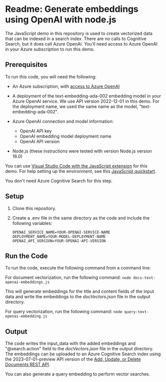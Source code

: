 # Readme: Generate embeddings using OpenAI with node.js

The JavaScript demo in this repository is used to create vectorized data that can be indexed in a search index. There are no calls to Cognitive Search, but it does call Azure OpenAI. You'll need access to Azure OpenAI in your Azure subscription to run this demo.

## Prerequisites

To run this code, you will need the following:

+ An Azure subscription, with [access to Azure OpenAI](https://aka.ms/oai/access)

+ A deployment of the text-embedding-ada-002 embedding model in your Azure OpenAI service. We use API version 2022-12-01 in this demo. For the deployment name, we used the same name as the model, "text-embedding-ada-002".

+ Azure OpenAI connection and model information:

  + OpenAI API key
  + OpenAI embedding model deployment name
  + OpenAI API version

+ Node.js (these instructions were tested with version Node.js version 16.0)

You can use [Visual Studio Code with the JavaScript extension](https://code.visualstudio.com/docs/nodejs/extensions) for this demo. For help setting up the environment, see this [JavaScript quickstart](https://learn.microsoft.com/azure/search/search-get-started-javascript).

You don't need Azure Cognitive Search for this step.

## Setup

1. Clone this repository.

2. Create a .env file in the same directory as the code and include the following variables:

   ```
   OPENAI_SERVICE_NAME=YOUR-OPENAI-SERVICE-NAME
   DEPLOYMENT_NAME=YOUR-MODEL-DEPLOYMENT-NAME
   OPENAI_API_VERSION=YOUR-OPENAI-API-VERSION
   ```

## Run the Code

To run the code, execute the following command from a command line:

For document vectorization, run the following command:
```node docs-text-openai-embeddings.js```

This will generate embeddings for the title and content fields of the input data and write the embeddings to the *docVectors.json* file in the output directory.

For query vectorization, run the following command:
```node query-text-openai-embedding.js```

## Output

The code writes the input_data with the added embeddings and "@search.action" field to the *docVectors.json* file in the output directory. The embeddings can be uploaded to an Azure Cognitive Search index using the 2023-07-01-preview API version of the [Add, Update, or Delete Documents REST API](https://learn.microsoft.com/rest/api/searchservice/preview-api/add-update-delete-documents).

You can also generate a query embedding to perform vector searches.
